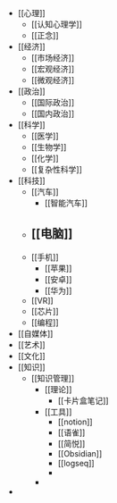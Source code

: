 - [[心理]]
	- [[认知心理学]]
	- [[正念]]
- [[经济]]
	- [[市场经济]]
	- [[宏观经济]]
	- [[微观经济]]
- [[政治]]
	- [[国际政治]]
	- [[国内政治]]
- [[科学]]
	- [[医学]]
	- [[生物学]]
	- [[化学]]
	- [[复杂性科学]]
- [[科技]]
	- [[汽车]]
		- [[智能汽车]]
	- [[电脑]]
		-
	- [[手机]]
		- [[苹果]]
		- [[安卓]]
		- [[华为]]
	- [[VR]]
	- [[芯片]]
	- [[编程]]
- [[自媒体]]
- [[艺术]]
- [[文化]]
- [[知识]]
	- [[知识管理]]
		- [[理论]]
			- [[卡片盒笔记]]
		- [[工具]]
			- [[notion]]
			- [[语雀]]
			- [[简悦]]
			- [[Obsidian]]
			- [[logseq]]
			-
		-
-